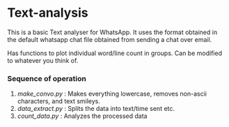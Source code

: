 # Text-analysis


This is a basic Text analyser for WhatsApp. It uses the format obtained in the default whatsapp chat file obtained from sending a chat over email.

Has functions to plot individual word/line count in groups. Can be modified to whatever you think of.

### Sequence of operation
1. _make_convo.py_		: Makes everything lowercase, removes non-ascii characters, and text smileys.
2. _data_extract.py_		: Splits the data into text/time sent etc. 
3. _count_data.py_		: Analyzes the processed data